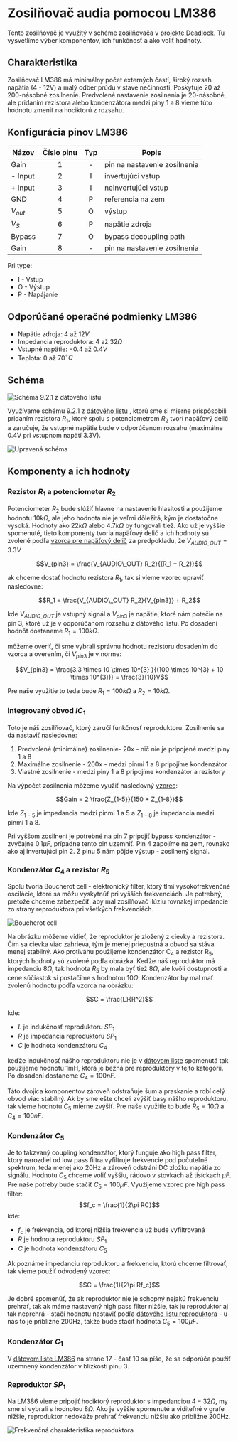 # Zosilňovač audia pomocou LM386

Tento zosilňovač je využitý v schéme zosilňovača v [projekte Deadlock](https://gitlab.com/project-deadlock). 
Tu vysvetlíme výber komponentov, ich funkčnosť a ako voliť hodnoty.

## Charakteristika

Zosilňovač LM386 má minimálny počet externých častí, široký rozsah napätia (4 - 12V) a malý odber prúdu v stave nečinnosti. Poskytuje 20 až 200-násobné zosilnenie. Predvolené nastavenie zosilnenia je 20-násobné, ale pridaním rezistora alebo kondenzátora medzi piny 1 a 8 vieme túto hodnotu zmeniť na hociktorú z rozsahu.

## Konfigurácia pinov LM386

| **Názov** | **Číslo pinu** | **Typ** | **Popis**                                               |
| --------- | :------------: | :-----: | ------------------------------------------------------- |
| Gain      |       1        |    -    | pin na nastavenie zosilnenia                            |
| - Input   |       2        |    I    | invertujúci vstup                                       |
| + Input   |       3        |    I    | neinvertujúci vstup                                     |
| GND       |       4        |    P    | referencia na zem                                       |
| $V_{out}$ |       5        |    O    | výstup                                                  |
| $V_S$     |       6        |    P    | napätie zdroja                                          |
| Bypass    |       7        |    O    | bypass decoupling path                                  |
| Gain      |       8        |    -    | pin na nastavenie zosilnenia                            |

Pri type:

- I - Vstup
- O - Výstup
- P - Napájanie

## Odporúčané operačné podmienky LM386

- Napätie zdroja: $4$ až $12V$
- Impedancia reproduktora: $4$ až $32\Omega$
- Vstupné napätie: $-0.4$ až $0.4V$
- Teplota: $0$ až $70$$^\circ C$ 

## Schéma

![Schéma 9.2.1 z dátového listu](schematic_lm386_orig.png)

Využívame schému 9.2.1 z [dátového listu](lm386_datasheet.pdf) , ktorú sme si mierne prispôsobili pridaním rezistora $R_1$, ktorý spolu s potenciometrom $R_2$ tvorí napäťový delič a zaručuje, že vstupné napätie bude v odporúčanom rozsahu (maximálne 0.4V pri vstupnom napätí 3.3V).

![Upravená schéma](schematic.png)



## Komponenty a ich hodnoty

### Rezistor $R_1$ a potenciometer $R_2$

Potenciometer $R_2$ bude slúžiť hlavne na nastavenie hlasitosti a použijeme hodnotu $10k\Omega$, ale jeho hodnota nie je veľmi dôležitá, kým je dostatočne vysoká. Hodnoty ako $22k\Omega$ alebo $4.7k\Omega$ by fungovali tiež.
Ako už je vyššie spomenuté, tieto komponenty tvoria napäťový delič a ich hodnoty sú zvolené podľa [vzorca pre napäťový delič](https://www.digikey.lv/en/resources/conversion-calculators/conversion-calculator-voltage-divider) za predpokladu, že $V_{AUDIO\_OUT} = 3.3V$  

$$V_{pin3} = \frac{V_{AUDIO\_OUT} R_2}{(R_1 + R_2)}$$ 

ak chceme dostať hodnotu rezistora $R_1$, tak si vieme vzorec upraviť nasledovne:

$$R_1 = \frac{V_{AUDIO\_OUT} R_2}{V_{pin3}} + R_2$$ 

kde $V_{AUDIO\_OUT}$ je vstupný signál a $V_{pin3}$ je napätie, ktoré nám potečie na pin 3, ktoré už je v odporúčanom rozsahu z dátového listu. Po dosadení hodnôt dostaneme $R_1 = 100k\Omega$.

môžeme overiť, či sme vybrali správnu hodnotu rezistoru dosadením do vzorca a overením, či $V_{pin3}$ je v norme:

$$V_{pin3} = \frac{3.3 \times 10 \times 10^{3} }{(100 \times 10^{3} + 10 \times 10^{3})} = \frac{3}{10}V$$ 

Pre naše využitie to teda bude $R_1 = 100k\Omega$ a $R_2 = 10k\Omega$.

### Integrovaný obvod $IC_1$

Toto je náš zosilňovač, ktorý zaručí funkčnosť reproduktoru.
Zosilnenie sa dá nastaviť nasledovne:

1. Predvolené (minimálne) zosilnenie- 20x - nič nie je pripojené medzi piny 1 a 8
2. Maximálne zosilnenie - 200x - medzi pinmi 1 a 8 pripojíme kondenzátor
3. Vlastné zosilnenie - medzi piny 1 a 8 pripojíme kondenzátor a rezistory

Na výpočet zosilnenia  môžeme využiť nasledovný [vzorec](https://www.electrosmash.com/lm386-analysis#lm386input):

 $$Gain = 2 \frac{Z_{1-5}}{150 + Z_{1-8}}$$

kde $Z_{1-5}$ je impedancia medzi pinmi 1 a 5 a $Z_{1-8}$ je impedancia medzi pinmi 1 a 8.

Pri vyššom zosilnení je potrebné na pin 7 pripojiť bypass kondenzátor - zvyčajne $0.1\mu F$, prípadne tento pin uzemniť.
Pin 4 zapojíme na zem, rovnako ako aj invertujúci pin 2.
Z pinu 5 nám pôjde výstup - zosilnený signál.

### Kondenzátor $C_4$ a rezistor $R_5$

Spolu tvoria Boucherot cell - elektronický filter, ktorý tlmí vysokofrekvenčné oscilácie, ktoré sa môžu vyskytnúť pri vyšších frekvenciách. Je potrebný, pretože chceme zabezpečiť, aby mal zosilňovač ilúziu rovnakej impedancie zo strany reproduktora pri všetkých frekvenciách. 

![Boucherot cell](boucherot.png)

Na obrázku môžeme vidieť, že reproduktor je zložený z cievky a rezistora. Čím sa cievka viac zahrieva, tým je menej priepustná a obvod sa stáva menej stabilný. Ako protiváhu použijeme  kondenzátor C<sub>4</sub> a rezistor R<sub>5</sub>, ktorých hodnoty sú zvolené podľa obrázka. Keďže náš reproduktor má impedanciu $8\Omega$, tak hodnota $R_5$ by mala byť tiež $8\Omega$, ale kvôli dostupnosti a cene súčiastok si postačíme s hodnotou $10\Omega$.
Kondenzátor by mal mať zvolenú hodnotu podľa vzorca na obrázku: 

$$C = \frac{L}{R^2}$$

kde: 

- $L$ je indukčnosť reproduktoru $SP_1$
- $R$ je impedancia reproduktoru  $SP_1$
- $C$ je hodnota kondenzátoru $C_4$

keďže indukčnosť nášho reproduktoru nie je v [dátovom liste](K15S-8_datasheet.pdf) spomenutá tak použijeme hodnotu  1mH, ktorá je bežná pre reproduktory v tejto kategórii. Po dosadení dostaneme $C_4 = 100nF$.

Táto dvojica komponentov zároveň odstraňuje šum a praskanie a robí celý obvod viac stabilný.
Ak by sme ešte chceli zvýšiť basy nášho reproduktoru, tak vieme hodnotu $C_5$ mierne zvýšiť.
Pre naše využitie to bude $R_5 = 10\Omega$ a $C_4 = 100nF$.

### Kondenzátor $C_5$

Je to takzvaný coupling kondenzátor, ktorý funguje ako high pass filter, ktorý narozdiel od low pass filtra vyfiltruje frekvencie pod počuteľné spektrum, teda menej ako 20Hz a zároveň odstráni DC zložku napätia zo signálu. Hodnotu $C_5$ chceme voliť vyššiu, rádovo v stovkách až tisíckach  $\mu F$. Pre naše potreby bude stačiť  $C_5 = 100\mu F$. Využijeme vzorec pre high pass filter:
$$f_c = \frac{1}{2\pi RC}$$ 
kde: 

- $f_c$ je frekvencia, od ktorej nižšia frekvencia už bude vyfiltrovaná
- $R$ je hodnota reproduktoru  $SP_1$
- $C$ je hodnota kondenzátoru $C_5$

Ak poznáme impedanciu reproduktoru a frekvenciu, ktorú chceme filtrovať, tak vieme použiť odvodený vzorec: 

$$C = \frac{1}{2\pi Rf_c}$$ 

Je dobré spomenúť, že ak reproduktor nie je schopný nejakú frekvenciu prehrať, tak ak máme nastavený high pass filter nižšie, tak ju reproduktor aj tak neprehrá - stačí hodnotu nastaviť podľa [dátového listu reproduktora](K15S-8_datasheet.pdf) - u nás to je približne 200Hz, takže bude stačiť hodnota  $C_5 = 100\mu F$.

### Kondenzátor $C_1$

V [dátovom liste LM386](lm386_datasheet.pdf) na strane 17 - časť 10 sa píše, že sa odporúča použiť uzemnený kondenzátor v blízkosti pinu 3.

### Reproduktor $SP_1$

Na LM386 vieme pripojiť hociktorý reproduktor s impedanciou $4 - 32\Omega$, my sme si vybrali s hodnotou $8\Omega$. Ako je vyššie spomenuté a viditeľné v grafe nižšie, reproduktor nedokáže prehrať frekvenciu nižšiu ako približne 200Hz.

![Frekvenčná charakteristika reproduktora](frek_charakteristika.png)